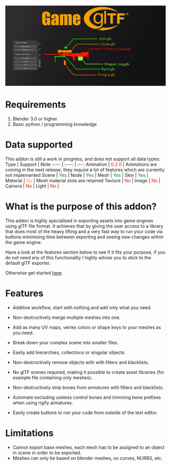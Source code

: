 ![img](readme_resources/blender_market_cover.png)

# Requirements
1. Blender 3.0 or higher
2. Basic python / programming knowledge

# Data supported
This addon is still a work in progress, and does not support all data types:
Type | Support | Note
:---: | :---: | :---
Animation | <t style="color:red">0.2.0</t> | Animations are coming in the next release, they require a lot of features which are currently not implemented
Scene | <t style="color:green">Yes</t> | 
Node | <t style="color:green">Yes</t> |
Mesh | <t style="color:green">Yes</t> |
Skin | <t style="color:green">Yes</t> |
Material | <t style="color:orange">No</t> | Mesh material slots are retained
Texture | <t style="color:red">No</t> |
Image | <t style="color:red">No</t> |
Camera | <t style="color:red">No</t> |
Light |  <t style="color:red">No</t> |

# What is the purpose of this addon?
This addon is highly specialised in exporting assets into game engines using glTF file format. It achieves that by giving the user access to a library that does most of the heavy lifting and a very fast way to run your code via buttons minimising time between exporting and seeing new changes within the game engine.

Have a look at the features section below to see if it fits your purpose, if you do not need any of this functionality I highly advise you to stick to the default glTF exporter.

Otherwise get started [here](https://github.com/amadeusz-zackiewicz/io_ggltf/wiki/GetStartedAdvP0)

# Features
* Additive workflow, start with nothing and add only what you need.

* Non-destructively merge multiple meshes into one.
  
* Add as many UV maps, vertex colors or shape keys to your meshes as you need.
  
* Break down your complex scene into smaller files.

* Easily add hierarchies, collections or singular objects.

* Non-destructively remove objects with with filters and blacklists.

* No glTF scenes required, making it possible to create asset libraries (for example file containing only meshes).

* Non-destructively strip bones from armatures with filters and blacklists.
  
* Automate excluding useless control bones and trimming bone prefixes when using rigify armatures.

* Easily create buttons to run your code from outside of the text editor.

# Limitations
* Cannot export base meshes, each mesh has to be assigned to an object in scene in order to be exported.
* Meshes can only be based on blender meshes, no curves, NURBS, etc.
